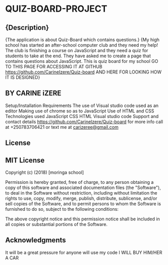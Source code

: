# QUIZ-BOARD-PROJECT
## {Description}
{The application is about Quiz-Board which contains questions.} {My high school has started an after-school computer club and they need my help! The club is finishing a course on JavaScript and they need a quiz for students to take at the end. They have asked me to create a page that contains questions about JavaScript. This is quiz board for my school GO TO THIS PAGE FOR ACCESSING IT AT GITHUB https://github.com/CarineIzere/Quiz-board AND HERE FOR LOOKING HOW IT IS DESIGNED}

## BY CARINE iZERE
Setup/Installation Requirements
The use of Visual studio code used as an editor Making use of chrome so as to JavaScript Use of HTML and CSS Technologies used JavaScript CSS HTML Visual studio code Support and contact details https://github.com/CarineIzere/Quiz-board for more info call at +250783706421 or text me at carizeree@gmail.com

## License
## MIT License

Copyright (c) (2018) [moringa school]

Permission is hereby granted, free of charge, to any person obtaining a copy of this software and associated documentation files (the "Software"), to deal in the Software without restriction, including without limitation the rights to use, copy, modify, merge, publish, distribute, sublicense, and/or sell copies of the Software, and to permit persons to whom the Software is furnished to do so, subject to the following conditions:

The above copyright notice and this permission notice shall be included in all copies or substantial portions of the Software.

## Acknowledgments
It will be a great pressure for anyone will use my code I WILL BUY HIM/HER A CAR